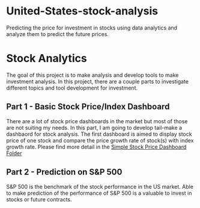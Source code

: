 # United-States-stock-analysis
Predicting the price for investment in stocks using data analytics and analyze them to predict the future prices.
# Stock Analytics
The goal of this project is to make analysis and develop tools to make investment analysis. In this project, there are a couple parts to investigate different topics and tool development for investment. 

## Part 1 - Basic Stock Price/Index Dashboard
There are a lot of stock price dashboards in the market but most of those are not suiting my needs. In this part, I am going to develop tail-make a dashbaord for stock analysis. The first dashboard is aimed to display stock price of one stock and compare the price growth rate of stock(s) with index growth rate. Please find more detail in the [Simple Stock Price Dashboard Folder](SimpleDashboard)

## Part 2 - Prediction on S&P 500
S&P 500 is the benchmark of the stock performance in the US market. Able to make prediction of the performance of S&P 500 is a valuable to invest in stocks or future contracts.

